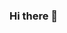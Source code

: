 ### Hi there 👋

<!--
**DesireeMcElroy/DesireeMcElroy** is a ✨ _special_ ✨ repository because its `README.md` (this file) appears on your GitHub profile.

Here are some ideas to get you started:

- 🌱 Aspiring Data Scientist Studying at CodeUp.

Skills:

🐍 Python
🎈 SQL
🟧 Tableau
˃_ Command Line
📊 Google Sheets

Libraries:
  - Pandas
  - Numpy
  - Seaborn
  - Matplotlib

- 📫 You can reach me on [LinkedIn](https://www.linkedin.com/in/desiree-mcelroy/)

- ⚡ Fun fact: I speak fluent Mandarin Chinese 🈶
-->
